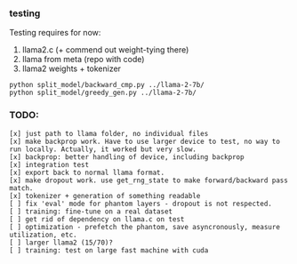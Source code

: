 ### testing 

Testing requires for now:
1. llama2.c (+ commend out weight-tying there)
2. llama from meta (repo with code)
3. llama2 weights + tokenizer

```
python split_model/backward_cmp.py ../llama-2-7b/
python split_model/greedy_gen.py ../llama-2-7b/

```

### TODO:
```
[x] just path to llama folder, no individual files
[x] make backprop work. Have to use larger device to test, no way to run locally. Actually, it worked but very slow.
[x] backprop: better handling of device, including backprop
[x] integration test
[x] export back to normal llama format.
[x] make dropout work. use get_rng_state to make forward/backward pass match.
[x] tokenizer + generation of something readable
[ ] fix 'eval' mode for phantom layers - dropout is not respected.
[ ] training: fine-tune on a real dataset
[ ] get rid of dependency on llama.c on test 
[ ] optimization - prefetch the phantom, save asyncronously, measure utilization, etc.
[ ] larger llama2 (15/70)?
[ ] training: test on large fast machine with cuda
```
